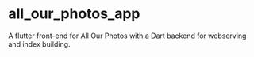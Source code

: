 # all_our_photos_app

A flutter front-end for All Our Photos with a Dart backend for webserving and index building.




